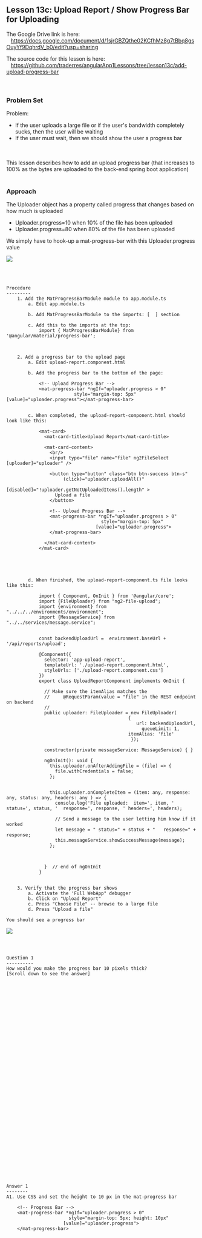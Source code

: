 Lesson 13c:  Upload Report / Show Progress Bar for Uploading
------------------------------------------------------------
The Google Drive link is here:<br>
&nbsp;&nbsp;&nbsp;https://docs.google.com/document/d/1sjrGBZQthe02KCfhMz8g7tBbq8gsOuyYf9DqhrdV_b0/edit?usp=sharing
      

The source code for this lesson is here:<br>
&nbsp;&nbsp;&nbsp;https://github.com/traderres/angularApp1Lessons/tree/lesson13c/add-upload-progress-bar
<br>
<br>
<br>

<h3> Problem Set </h3>

Problem:
- If the user uploads a large file or if the user's bandwidth completely sucks, then the user will be waiting
- If the user must wait, then we should show the user a progress bar  
    
<br>
<br>
This lesson describes how to add an upload progress bar (that increases to 100% as the bytes are uploaded to the back-end spring boot application)

  
  
<br>
<br>

<h3>Approach</h3>

The Uploader object has a property called progress that changes based on how much is uploaded  
- Uploader.progress=10 when 10% of the file has been uploaded  
- Uploader.progress=80 when 80% of the file has been uploaded  
  
We simply have to hook-up a mat-progress-bar with this Uploader.progress value

![](https://lh4.googleusercontent.com/Qh72MhsIJ6daKPoTaWLDfvxuIsuybuvSb5ueZURf_5fIxMPjevTdMKM0MhuHtfKz0qIYKvjNOxncpnRLtkVdZxcdtct_I68lrVEJpwL5TavkQaX8RQH3ATMTovAnguBmw2tjUJoH)




<br>
<br>

```
Procedure
---------
    1. Add the MatProgressBarModule module to app.module.ts
        a. Edit app.module.ts

        b. Add MatProgressBarModule to the imports: [  ] section

        c. Add this to the imports at the top:
            import { MatProgressBarModule} from '@angular/material/progress-bar';



    2. Add a progress bar to the upload page 
        a. Edit upload-report.component.html

        b. Add the progress bar to the bottom of the page:
            
            <!-- Upload Progress Bar -->
            <mat-progress-bar *ngIf="uploader.progress > 0"
                         style="margin-top: 5px" [value]="uploader.progress"></mat-progress-bar>


        c. When completed, the upload-report-component.html should look like this:
            
            <mat-card>
              <mat-card-title>Upload Report</mat-card-title>
            
              <mat-card-content>
                <br/>
                <input type="file" name="file" ng2FileSelect [uploader]="uploader" />
            
                <button type="button" class="btn btn-success btn-s"
                     (click)="uploader.uploadAll()"
                     [disabled]="!uploader.getNotUploadedItems().length" >
                  Upload a file
                </button>
            
                <!-- Upload Progress Bar -->
                <mat-progress-bar *ngIf="uploader.progress > 0" 
                                   style="margin-top: 5px"
                                 [value]="uploader.progress">
                </mat-progress-bar>
            
              </mat-card-content>
            </mat-card>
            




        d. When finished, the upload-report-component.ts file looks like this:
            
            import { Component, OnInit } from '@angular/core';
            import {FileUploader} from "ng2-file-upload";
            import {environment} from "../../../environments/environment";
            import {MessageService} from "../../services/message.service";
            
            
            const backendUploadUrl =  environment.baseUrl + '/api/reports/upload';
            
            @Component({
              selector: 'app-upload-report',
              templateUrl: './upload-report.component.html',
              styleUrls: ['./upload-report.component.css']
            })
            export class UploadReportComponent implements OnInit {
            
              // Make sure the itemAlias matches the
              //     @RequestParam(value = "file" in the REST endpoint on backend
              //
              public uploader: FileUploader = new FileUploader(
                                             {
                                                url: backendUploadUrl,
                                                  queueLimit: 1,
                                             itemAlias: 'file'
                                              });
            
              constructor(private messageService: MessageService) { }
            
              ngOnInit(): void {
                this.uploader.onAfterAddingFile = (file) => {
                  file.withCredentials = false;
                };
            
            
                this.uploader.onCompleteItem = (item: any, response: any, status: any, headers: any ) => {
                  console.log('File uploaded:  item=', item, '  status=', status, '  response=', response, ' headers=', headers);
            
                  // Send a message to the user letting him know if it worked
                  let message = " status=" + status + "   response=" + response;
                  this.messageService.showSuccessMessage(message);
                };
            
            
            
              }  // end of ngOnInit
            }
            

    3. Verify that the progress bar shows
        a. Activate the 'Full WebApp" debugger
        b. Click on "Upload Report"
        c. Press "Choose File" -- browse to a large file 
        d. Press "Upload a file"

You should see a progress bar
```
![](https://lh4.googleusercontent.com/Qh72MhsIJ6daKPoTaWLDfvxuIsuybuvSb5ueZURf_5fIxMPjevTdMKM0MhuHtfKz0qIYKvjNOxncpnRLtkVdZxcdtct_I68lrVEJpwL5TavkQaX8RQH3ATMTovAnguBmw2tjUJoH)
```



Question 1
----------
How would you make the progress bar 10 pixels thick?
[Scroll down to see the answer]
 






































Answer 1
--------
A1. Use CSS and set the height to 10 px in the mat-progress bar

    <!-- Progress Bar -->
    <mat-progress-bar *ngIf="uploader.progress > 0" 
                       style="margin-top: 5px; height: 10px"
                     [value]="uploader.progress">
    </mat-progress-bar>


```
